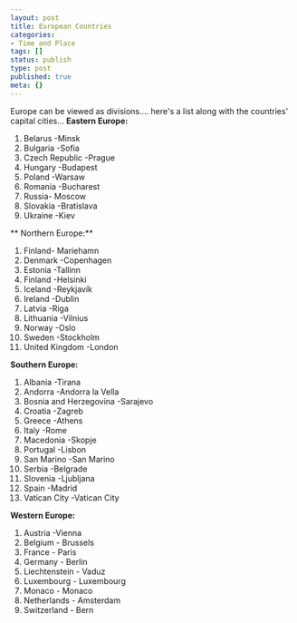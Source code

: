 ```yaml
---
layout: post
title: European Countries
categories:
- Time and Place
tags: []
status: publish
type: post
published: true
meta: {}
---
```

Europe can be viewed as divisions.... here's a list along with the countries' capital cities... **Eastern Europe:**

1. Belarus -Minsk
2. Bulgaria -Sofia
3. Czech Republic -Prague
4. Hungary -Budapest
5. Poland -Warsaw
6. Romania -Bucharest
7. Russia- Moscow
8. Slovakia -Bratislava
9. Ukraine -Kiev

** Northern Europe:**
1. Finland- Mariehamn
2. Denmark -Copenhagen
3. Estonia -Tallinn
4. Finland -Helsinki
5. Iceland -Reykjavík
6. Ireland -Dublin
7. Latvia -Riga
8. Lithuania -Vilnius
9. Norway -Oslo
10. Sweden -Stockholm
11. United Kingdom -London

**Southern Europe:**
1. Albania -Tirana
2. Andorra -Andorra la Vella
3. Bosnia and Herzegovina -Sarajevo
4. Croatia -Zagreb
5. Greece -Athens
6. Italy -Rome
7. Macedonia -Skopje
8. Portugal -Lisbon
9. San Marino -San Marino
10. Serbia -Belgrade
11. Slovenia -Ljubljana
12. Spain -Madrid
13. Vatican City -Vatican City

**Western Europe:**
1. Austria -Vienna
2. Belgium - Brussels
3. France - Paris
4. Germany - Berlin
5. Liechtenstein - Vaduz
6. Luxembourg - Luxembourg
7. Monaco - Monaco
8. Netherlands - Amsterdam
9. Switzerland - Bern
